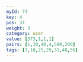 ```yaml
---
myId: 74
key: 4
pos: 31
weight: 3
category: user
value: [373,1,1,1]
pairs: [1,30,40,4,500,200]
tags: [7,10,25,29,31,48,56]
---
```

